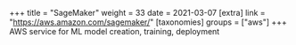 +++
title = "SageMaker"
weight = 33
date = 2021-03-07
[extra]
link = "https://aws.amazon.com/sagemaker/"
[taxonomies]
groups = ["aws"]
+++
AWS service for ML model creation, training, deployment

